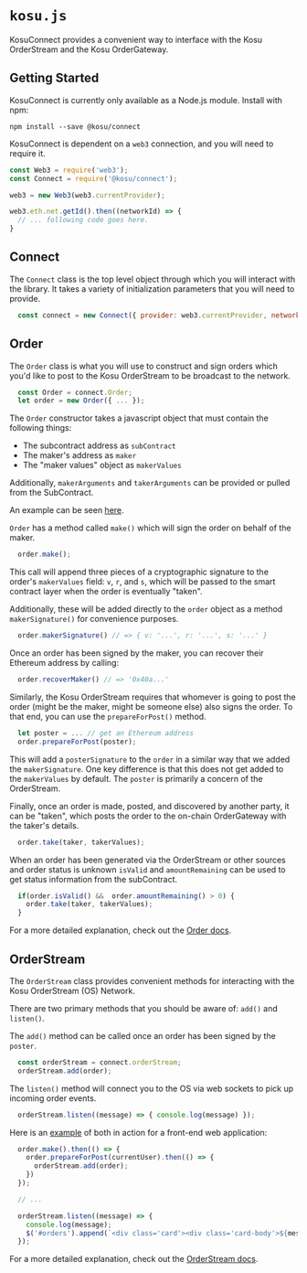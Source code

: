 # `kosu.js`

KosuConnect provides a convenient way to interface with the Kosu OrderStream and the Kosu OrderGateway.

## Getting Started

KosuConnect is currently only available as a Node.js module. Install with npm:

```
npm install --save @kosu/connect
```

KosuConnect is dependent on a `web3` connection, and you will need to require it.

```javascript
const Web3 = require('web3');
const Connect = require('@kosu/connect');

web3 = new Web3(web3.currentProvider);

web3.eth.net.getId().then((networkId) => {
  // ... following code goes here.
}
```

## Connect

The `Connect` class is the top level object through which you will interact with the library. It takes a variety of initialization parameters that you will need to provide.

```javascript
  const connect = new Connect({ provider: web3.currentProvider, networkId: networkId });
```

## Order

The `Order` class is what you will use to construct and sign orders which you'd like to post to the Kosu OrderStream to be broadcast to the network.

```javascript
  const Order = connect.Order;
  let order = new Order({ ... });
```

The `Order` constructor takes a javascript object that must contain the following things:

- The subcontract address as `subContract`
- The maker's address as `maker`
- The "maker values" object as `makerValues`

Additionally, `makerArguments` and `takerArguments` can be provided or pulled from the SubContract.

An example can be seen [here](https://github.com/ParadigmFoundation/connect-demo).

`Order` has a method called `make()` which will sign the order on behalf of the maker.

```javascript
  order.make();
```

This call will append three pieces of a cryptographic signature to the order's `makerValues` field:
`v`, `r`, and `s`, which will be passed to the smart contract layer when the order is eventually "taken".

Additionally, these will be added directly to the `order` object as a method `makerSignature()` for convenience purposes.

```javascript
  order.makerSignature() // => { v: '...', r: '...', s: '...' }
```

Once an order has been signed by the maker, you can recover their Ethereum address by calling:

```javascript
  order.recoverMaker() // => '0x40a...'
```

Similarly, the Kosu OrderStream requires that whomever is going to post the order (might be the maker, might be someone else) also signs the order. To that end, you can use the `prepareForPost()` method.

```javascript
  let poster = ... // get an Ethereum address
  order.prepareForPost(poster);
```

This will add a `posterSignature` to the `order` in a similar way that we added the `makerSignature`. One key difference is that this does not get added to the `makerValues` by default. The `poster` is primarily a concern of the OrderStream.

Finally, once an order is made, posted, and discovered by another party, it can be "taken", which posts the order to the on-chain OrderGateway with the taker's details.

```javascript
  order.take(taker, takerValues);
```

When an order has been generated via the OrderStream or other sources and order status is unknown `isValid` and `amountRemaining` can be used to get status information from the subContract.
```javascript
  if(order.isValid() &&  order.amountRemaining() > 0) {
    order.take(taker, takerValues);
  }
```

For a more detailed explanation, check out the [Order docs](https://github.com/ParadigmFoundation/ParadigmConnect/blob/master/lib/docs/Order.md).

## OrderStream

The `OrderStream` class provides convenient methods for interacting with the Kosu OrderStream (OS) Network.

There are two primary methods that you should be aware of: `add()` and `listen()`.

The `add()` method can be called once an order has been signed by the `poster`.

```javascript
  const orderStream = connect.orderStream;
  orderStream.add(order);
```

The `listen()` method will connect you to the OS via web sockets to pick up incoming order events.

```javascript
  orderStream.listen((message) => { console.log(message) });
```

Here is an [example](https://github.com/ParadigmFoundation/connect-demo) of both in action for a front-end web application:

```javascript
  order.make().then(() => {
    order.prepareForPost(currentUser).then(() => {
      orderStream.add(order);
    })
  });

  // ...

  orderStream.listen((message) => {
    console.log(message);
    $('#orders').append(`<div class='card'><div class='card-body'>${message.data}</div></div>`);
  });
```

For a more detailed explanation, check out the [OrderStream docs](https://github.com/ParadigmFoundation/ParadigmConnect/blob/master/lib/docs/OrderStream.md).
